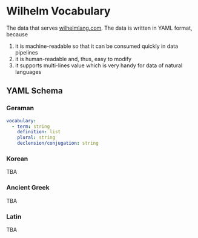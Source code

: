 Wilhelm Vocabulary
==================

The data that serves [wilhelmlang.com](https://wilhelmlang.com/). The data is written in YAML format, because

1. it is machine-readable so that it can be consumed quickly in data pipelines
2. it is human-readable and, thus, easy to modify
3. it supports multi-lines value which is very handy for data of natural languages

YAML Schema
-----------

### Geraman

```yaml
vocabulary:
  - term: string
    definition: list
    plural: string
    declension/conjugation: string
```

### Korean

TBA

### Ancient Greek

TBA

### Latin

TBA
